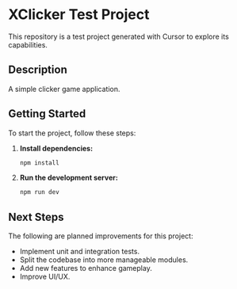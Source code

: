 # XClicker Test Project

This repository is a test project generated with Cursor to explore its capabilities.

## Description

A simple clicker game application.

## Getting Started

To start the project, follow these steps:

1.  **Install dependencies:**
    ```bash
    npm install
    ```
2.  **Run the development server:**
    ```bash
    npm run dev
    ```

## Next Steps

The following are planned improvements for this project:

- Implement unit and integration tests.
- Split the codebase into more manageable modules.
- Add new features to enhance gameplay.
- Improve UI/UX.
